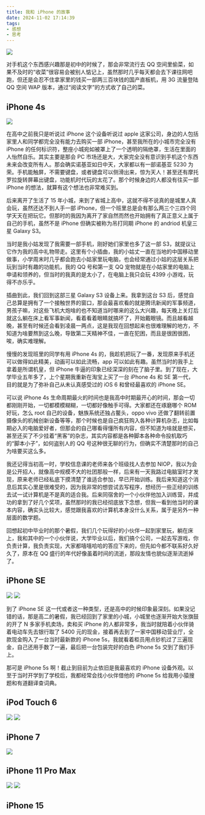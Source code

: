 ```yaml
---
title: 我和 iPhone 的故事
date: 2024-11-02 17:14:39
tags:
- 感想
- 思考
---
```

![](/images/2024/10/iphone/9.jpg)

对手机这个东西感兴趣那是初中的时候了，那会非常流行去 QQ 空间里偷菜，如果不及时的“收菜”很容易会被别人惦记上，虽然那时几乎每天都会去下课往网吧跑，但还是会忍不住拿家里的钱买一部两三百块钱的国产直板机，用 3G 流量登陆 QQ 空间 WAP 版本，通过“阅读文字”的方式收了自己的菜。

## iPhone 4s
![](/images/2024/10/iphone/1.jpg)

在高中之前我只是听说过 iPhone 这个设备听说过 apple 这家公司，身边的人包括家里人和同学都完全没有能力去购买一部 iPhone，甚至我所在的小城市完全没有 iPhone 的任何标识符，整座小城宛如被罩上了一个透明的隔绝罩，生活在里面的人怡然自乐。其实主要是那会 PC 市场还是大，大家完全没有意识到手机这个东西未来会改变所有人。那会确实诺基亚如日中天，大家都以有一部诺基亚 5230 为荣。手机能触屏，不需要键盘，或者键盘可以侧滑出来，惊为天人！甚至还有摩托罗拉旋转屏幕出键盘，功能机时代玩的太花了。那个时候身边的人都没有往买一部 iPhone 的想法，就算有这个想法也非常难买到。

后来离开了生活了 15 年小城，来到了省城上高中，这就不得不说真的是城里人真会玩，虽然还达不到人手一部 iPhone，但一个班里总是会有那么两三个三四个同学天天在把玩它。但那时的我因为离开了家自然而然也开始拥有了真正意义上属于自己的手机，虽然不是 iPhone 但确实被称为吊打同期 iPhone 的 andriod 机皇三星 Galaxy S3。

当时是我小姑发现了我需要一部手机，刚好她们家里也多了这一部 S3，就提议让它作为我的高中礼物带走。这里有个小插曲，我的小姑丈一直在当地的中国移动里做事，小学周末时几乎都会跑去小姑家里玩电脑，也会经常通过小姑的这层关系把玩到当时有趣的功能机，我的 QQ 号和第一支 QQ 宠物就是在小姑家里的电脑上申请和领养的，但当时的我真的是太小了，在电脑上我只会玩 4399 小游戏，玩得不亦乐乎。

插曲到此，我们回到这部三星 Galaxy S3 设备上来。我拿到这台 S3 后，感觉自己总算是拥有了一个接触世界的窗口，那会最喜欢看的就是腾讯新闻的军事频道，男孩子嘛，对这些飞机大炮啥的也不知道当时哪来的这么大兴趣，每天晚上关灯后就这么躺在床上看军事新闻，看着看着眼睛就搞坏了，开始戴眼镜。而且越看越晚，甚至有时候还会看到凌晨一两点，这是我现在回想起来也很难理解的地方，不知道为啥要熬到这么晚，导致第二天精神不佳，一直在犯困，而且是很困很困，唉，确实难理解。

慢慢的发现班里的同学有用 iPhone 4s 的，我趁机把玩了一番，发现原来手机还可以做得如此精美，动画可以如此流畅，app 可以如此有趣。虽然当时的我手上拿着是所谓机皇，但 iPhone 牛逼的印象已经深深的刻在了脑子里。到了现在，大学毕业五年多了，上个星期我重新在淘宝上买了一台 iPhone 4s 和 SE 第一代，目的就是为了弥补自己从未认真感受过的 iOS 6 和曾经最喜欢的 iPhone SE。

可以说 iPhone 4s 生命周期最火的时间也是我高中时期最开心的时间，那会一切都刚刚开始，一切都模模糊糊，一切都好像触手可得。大家都还在琢磨哪个 ROM 好玩，怎么 root 自己的设备，魅族系统还独占鳌头，oppo vivo 还做了翻转前置摄像头的机械创新设备等等，那个时候也是自己疯狂购入各种计算机杂志，比如每期必入的电脑爱好者，但那会的自己哪看得懂所有内容，但不知道为啥就是想买，甚至还买了不少挂着“黑客”的杂志，其实内容都是各种脚本各种命令投机取巧的“脚本小子”，如何盗别人的 QQ 号这种很无聊的行为，但确实不清楚那时的自己为啥要买这么多。

我还记得当初高一时，学校信息课的老师来各个班级找人去参加 NIOP，我以为会是公开招人，就像高中规模不大的社团那般一样，后来有一天我路过电脑室时才发现，原来老师已经私底下摸清楚了谁适合参加，早已开始训练。我后来知道这个消息后其实心里是很难受的，因为我非常的想尝试去写程序，想经历一些正经的训练去试一试计算机是不是真的适合我。后来同宿舍的一个小伙伴他加入训练营，并成功的拿到了好几个奖项，虽然那时的我已经彻底放下念想，但我一看到他当时的课本内容，确实头比较大，感觉跟我喜欢的计算机本身没什么关系，属于是另外一种层面的数学题。

回想起初中毕业时的那个暑假，我们几个玩得好的小伙伴一起到家里玩，躺在床上，我和其中的一个小伙伴说，大学毕业以后，我们搞个公司，一起去写游戏，你负责计算，我负责实现，大家都嘻嘻哈哈的答应下来的，但先如今都不联系好久好久了，原本在 QQ 盛行的年代好像虽着时间的流逝，那段友情也貌似逐渐流逝掉了。


## iPhone SE
![](/images/2024/10/iphone/5.jpg)
![](/images/2024/10/iphone/6.jpg)

到了 iPhone SE 这一代或者这一种类型，还是高中的时候印象最深刻。如果没记错的话，那是高二的暑假，我已经回到了家里的小城，小城里也逐渐开始大张旗鼓的开了 N 多家手机卖场，卖和买 iPhone 的人都非常多，我当时就陪着小伙伴骑着电动车先去银行取了 5400 元的现金，接着再去到了一家中国移动营业厅，全款现金购入了一台当时最新款的 iPhone 5s，我就看着柜员用点钞机过了三遍现金，自己还用手数了一遍，最后把一台包装完好的白色 iPhone 5s 交到了我们手上。

那可是 iPhone 5s 啊！截止到目前为止依旧是我最喜欢的 iPhone 设备外观。以至于当时开学到了学校后，我都经常会找小伙伴借他的 iPhone 5s 给我用小猿搜题和有道翻译查词典。


## iPod Touch 6
![](/images/2024/10/iphone/2.jpg)
![](/images/2024/10/iphone/3.jpg)


## iPhone 7
![](/images/2024/10/iphone/4.jpg)


## iPhone 11 Pro Max
![](/images/2024/10/iphone/7.jpg)
![](/images/2024/10/iphone/8.jpg)


## iPhone 15